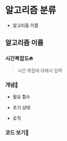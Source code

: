 # 알고리즘 분류

-   알고리즘 이름

## 알고리즘 이름

### 시간복잡도🔥

> 시간 복잡에 대해서 입력

### 개념📖

-   필요 함수

-   초기 상태

-   로직

### 코드 보기🔭
